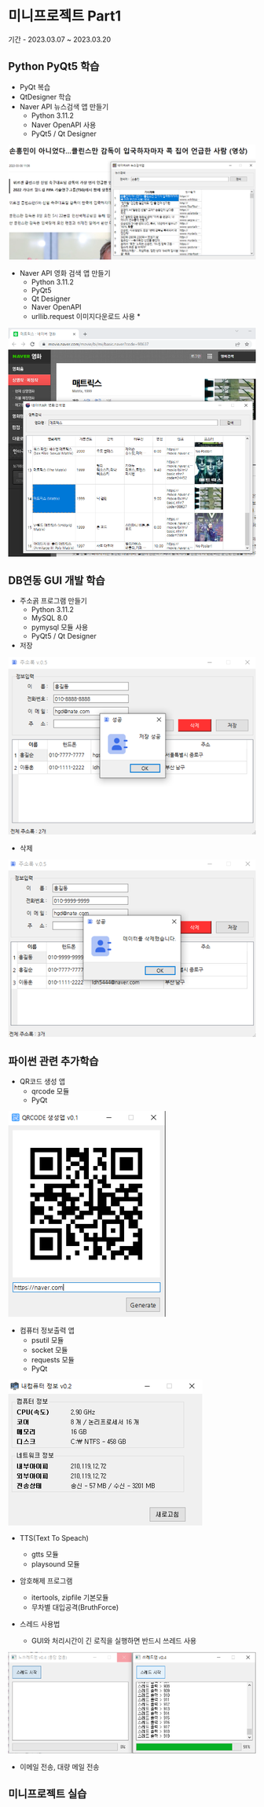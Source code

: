 # 미니프로젝트 Part1
기간 - 2023.03.07 ~ 2023.03.20

## Python PyQt5 학습
- PyQt 복습
- QtDesigner 학습
- Naver API 뉴스검색 앱 만들기
  - Python 3.11.2
  - Naver OpenAPI 사용
  - PyQt5 / Qt Designer


<!-- HTML 주석
![네이버뉴스앱](https://raw.githubusercontent.com/hun2mung/miniprojects/main/part1/studyPyQt/naver_news.png)
-->
<img src="https://raw.githubusercontent.com/hun2mung/miniprojects/main/part1/studyPyQt/naver_news.png" width="780" />

- Naver API 영화 검색 앱 만들기
  - Python 3.11.2
  - PyQt5
  - Qt Designer
  - Naver OpenAPI
  - urllib.request 이미지다운로드 사용 *

<img src="https://raw.githubusercontent.com/hun2mung/miniprojects/main/part1/studyPyQt/naver_movie.png" width="780" />

## DB연동 GUI 개발 학습
- 주소곩 프로그램 만들기
  - Python 3.11.2
  - MySQL 8.0
  - pymysql 모듈 사용
  - PyQt5 / Qt Designer
- 저장

![주소록앱1](https://raw.githubusercontent.com/hun2mung/miniprojects/main/part1/studyPyQt/addressbook1.png)
- 삭제

![주소록앱2](https://raw.githubusercontent.com/hun2mung/miniprojects/main/part1/studyPyQt/addressbook2.png)

## 파이썬 관련 추가학습
- QR코드 생성 앱
  - qrcode 모듈
  - PyQt

![QR코드앱](https://raw.githubusercontent.com/hun2mung/miniprojects/main/part1/studyPython/code.png)


- 컴퓨터 정보출력 앱
  - psutil 모듈
  - socket 모듈
  - requests 모듈
  - PyQt

![컴퓨터정보](https://raw.githubusercontent.com/hun2mung/miniprojects/main/part1/studyPython/comInfo.png)

- TTS(Text To Speach)
  - gtts 모듈
  - playsound 모듈

- 암호해제 프로그램
  - itertools, zipfile 기본모듈
  - 무차별 대입공격(BruthForce)

- 스레드 사용법
  - GUI와 처리시간이 긴 로직을 실행하면 반드시 쓰레드 사용

![QR코드앱](https://raw.githubusercontent.com/hun2mung/miniprojects/main/part1/studyThread/check_thread.png)


- 이메일 전송, 대량 메일 전송


## 미니프로젝트 실습




